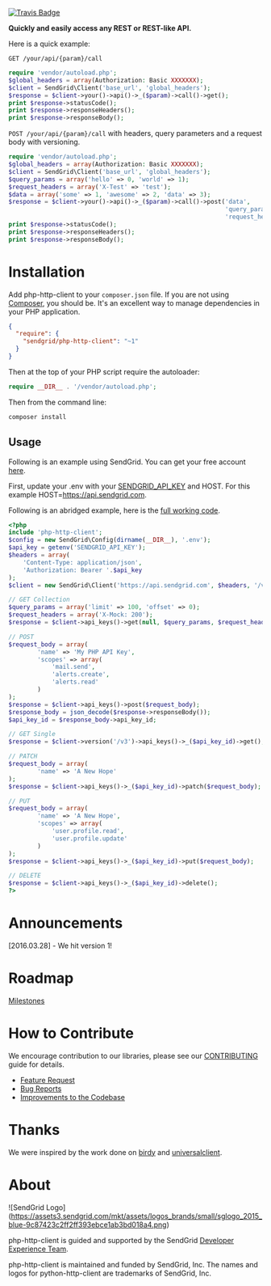 [![Travis Badge](https://travis-ci.org/sendgrid/php-http-client.svg?branch=master)](https://travis-ci.org/sendgrid/php-http-client)

**Quickly and easily access any REST or REST-like API.**

Here is a quick example:

`GET /your/api/{param}/call`

```php
require 'vendor/autoload.php';
$global_headers = array(Authorization: Basic XXXXXXX);
$client = SendGrid\Client('base_url', 'global_headers');
$response = $client->your()->api()->_($param)->call()->get();
print $response->statusCode();
print $response->responseHeaders();
print $response->responseBody();
```

`POST /your/api/{param}/call` with headers, query parameters and a request body with versioning.

```php
require 'vendor/autoload.php';
$global_headers = array(Authorization: Basic XXXXXXX);
$client = SendGrid\Client('base_url', 'global_headers');
$query_params = array('hello' => 0, 'world' => 1);
$request_headers = array('X-Test' => 'test');
$data = array('some' => 1, 'awesome' => 2, 'data' => 3);
$response = $client->your()->api()->_($param)->call()->post('data',
                                                            'query_params',
                                                            'request_headers');
print $response->statusCode();
print $response->responseHeaders();
print $response->responseBody();
```

# Installation

Add php-http-client to your `composer.json` file. If you are not using [Composer](http://getcomposer.org), you should be. It's an excellent way to manage dependencies in your PHP application. 

```json
{  
  "require": {
    "sendgrid/php-http-client": "~1"
  }
}
```

Then at the top of your PHP script require the autoloader:

```php
require __DIR__ . '/vendor/autoload.php';
```

Then from the command line:

```bash
composer install
```

## Usage ##

Following is an example using SendGrid. You can get your free account [here](https://sendgrid.com/free?source=php-http-client).

First, update your .env with your [SENDGRID_API_KEY](https://app.sendgrid.com/settings/api_keys) and HOST. For this example HOST=https://api.sendgrid.com.

Following is an abridged example, here is the [full working code](https://github.com/sendgrid/php-http-client/tree/master/examples).

```php
<?php
include 'php-http-client';
$config = new SendGrid\Config(dirname(__DIR__), '.env');
$api_key = getenv('SENDGRID_API_KEY');
$headers = array(
    'Content-Type: application/json',
    'Authorization: Bearer '.$api_key
);
$client = new SendGrid\Client('https://api.sendgrid.com', $headers, '/v3', null);

// GET Collection
$query_params = array('limit' => 100, 'offset' => 0);
$request_headers = array('X-Mock: 200');
$response = $client->api_keys()->get(null, $query_params, $request_headers);

// POST
$request_body = array(
        'name' => 'My PHP API Key',
        'scopes' => array(
            'mail.send',
            'alerts.create',
            'alerts.read'
        )
);
$response = $client->api_keys()->post($request_body);
$response_body = json_decode($response->responseBody());
$api_key_id = $response_body->api_key_id;

// GET Single
$response = $client->version('/v3')->api_keys()->_($api_key_id)->get();

// PATCH
$request_body = array(
        'name' => 'A New Hope'
);
$response = $client->api_keys()->_($api_key_id)->patch($request_body);

// PUT
$request_body = array(
        'name' => 'A New Hope',
        'scopes' => array(
            'user.profile.read',
            'user.profile.update'
        )
);
$response = $client->api_keys()->_($api_key_id)->put($request_body);

// DELETE
$response = $client->api_keys()->_($api_key_id)->delete();
?>
```

# Announcements

[2016.03.28] - We hit version 1!

# Roadmap

[Milestones](https://github.com/sendgrid/php-http-client/milestones)

# How to Contribute

We encourage contribution to our libraries, please see our [CONTRIBUTING](https://github.com/sendgrid/php-http-client/blob/master/CONTRIBUTING.md) guide for details.

* [Feature Request](https://github.com/sendgrid/php-http-client/blob/master/CONTRIBUTING.md#feature_request)
* [Bug Reports](https://github.com/sendgrid/php-http-client/blob/master/CONTRIBUTING.md#submit_a_bug_report)
* [Improvements to the Codebase](https://github.com/sendgrid/php-http-client/blob/master/CONTRIBUTING.md#improvements_to_the_codebase)

# Thanks

We were inspired by the work done on [birdy](https://github.com/inueni/birdy) and [universalclient](https://github.com/dgreisen/universalclient).

# About

![SendGrid Logo]
(https://assets3.sendgrid.com/mkt/assets/logos_brands/small/sglogo_2015_blue-9c87423c2ff2ff393ebce1ab3bd018a4.png)

php-http-client is guided and supported by the SendGrid [Developer Experience Team](mailto:dx@sendgrid.com).

php-http-client is maintained and funded by SendGrid, Inc. The names and logos for python-http-client are trademarks of SendGrid, Inc.
